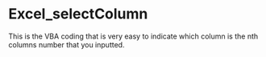 # Excel_selectColumn
This is the VBA coding that is very easy to indicate which column is the nth columns number that you inputted.
